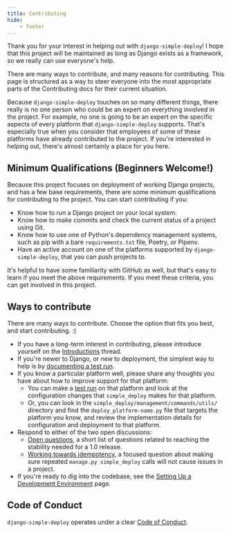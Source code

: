 ```yaml
---
title: Contributing
hide:
    - footer
---
```


Thank you for your interest in helping out with `django-simple-deploy`! I hope that this project will be maintained as long as Django exists as a framework, so we really can use everyone's help.

There are many ways to contribute, and many reasons for contributing. This page is structured as a way to steer everyone into the most appropriate parts of the Contributing docs for their current situation.

Because `django-simple-deploy` touches on so many different things, there really is no one person who could be an expert on everything involved in the project. For example, no one is going to be an expert on the specific aspects of every platform that `django-simple-deploy` supports. That's especially true when you consider that employees of some of these platforms have already contributed to the project. If you're interested in helping out, there's almost certainly a place for you here.

Minimum Qualifications (Beginners Welcome!)
---

Because this project focuses on deployment of working Django projects, and has a few base requirements, there are some minimum qualifications for contributing to the project. You can start contributing if you:

- Know how to run a Django project on your local system.
- Know how to make commits and check the current status of a project using Git.
- Know how to use one of Python's dependency management systems, such as pip with a bare `requirements.txt` file, Poetry, or Pipenv.
- Have an active account on one of the platforms supported by `django-simple-deploy`, that you can push projects to.

It's helpful to have some familiarity with GitHub as well, but that's easy to learn if you meet the above requirements. If you meet these criteria, you can get involved in this project.

Ways to contribute
---

There are many ways to contribute. Choose the option that fits you best, and start contributing. :)

- If you have a long-term interest in contributing, please introduce yourself on the [Introductions](https://github.com/ehmatthes/django-simple-deploy/discussions/130) thread.
- If you're newer to Django, or new to deployment, the simplest way to help is by [documenting a test run](test_run.md).
- If you know a particular platform well, please share any thoughts you have about how to improve support for that platform:
    - You can make a [test run](test_run.md) on that platform and look at the configuration changes that `simple_deploy` makes for that platform.
    - Or, you can look in the `simple_deploy/management/commands/utils/` directory and find the `deploy_platform-name.py` file that targets the platform you know, and review the implementation details for configuration and deployment to that platform.
- Respond to either of the two open discussions:
    - [Open questions](https://github.com/ehmatthes/django-simple-deploy/discussions/132), a short list of questions related to reaching the stability needed for a 1.0 release.
    - [Working towards idempotency](https://github.com/ehmatthes/django-simple-deploy/discussions/169), a focused question about making sure repeated `manage.py simple_deploy` calls will not cause issues in a project.
- If you're ready to dig into the codebase, see the [Setting Up a Development Environment](development_environment.md) page.    

Code of Conduct
---

`django-simple-deploy` operates under a clear [Code of Conduct](https://github.com/ehmatthes/django-simple-deploy/blob/main/old_docs/code_of_conduct.md).